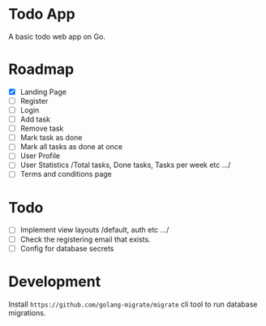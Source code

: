 # Todo App

A basic todo web app on Go.

# Roadmap

- [x] Landing Page
- [ ] Register
- [ ] Login
- [ ] Add task
- [ ] Remove task
- [ ] Mark task as done
- [ ] Mark all tasks as done at once
- [ ] User Profile
- [ ] User Statistics /Total tasks, Done tasks, Tasks per week etc .../
- [ ] Terms and conditions page

# Todo

- [ ] Implement view layouts /default, auth etc .../
- [ ] Check the registering email that exists.
- [ ] Config for database secrets

# Development

Install `https://github.com/golang-migrate/migrate` cli tool to run database migrations.